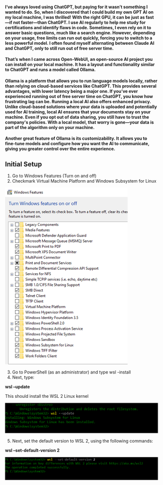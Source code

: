 #### I’ve always loved using ChatGPT, but paying for it wasn’t something I wanted to do. So, when I discovered that I could build my own GPT AI on my local machine, I was thrilled! With the right GPU, it can be just as fast—if not faster—than ChatGPT. I use AI regularly to help me study for certifications and identify flaws in code. Sometimes, I even rely on it to answer basic questions, much like a search engine. However, depending on your usage, free limits can run out quickly, forcing you to switch to a less powerful model. I often found myself alternating between Claude AI and ChatGPT, only to still run out of free server time.  

#### That’s when I came across Open-WebUI, an open-source AI project you can install on your local machine. It has a layout and functionality similar to ChatGPT and runs a model called Ollama.  

#### Ollama is a platform that allows you to run language models locally, rather than relying on cloud-based services like ChatGPT. This provides several advantages, with lower latency being a major one. If you’ve ever experienced running out of free server time on ChatGPT, you know how frustrating lag can be. Running a local AI also offers enhanced privacy. Unlike cloud-based solutions where your data is uploaded and potentially used for AI training, local AI ensures that your documents stay on your machine. Even if you opt out of data sharing, you still have to trust the company's policies. With a local model, that worry is gone—your data is part of the algorithm only on your machine.  

#### Another great feature of Ollama is its customizability. It allows you to fine-tune models and configure how you want the AI to communicate, giving you greater control over the entire experience.  

## Initial Setup  

1)	Go to Windows Features (Turn on and off)  
2)	Checkmark Virtual Machine Platform and Windows Subsystem for Linux

![get-content](https://github.com/GSecAwareness/ChatAI/blob/main/1%20features.PNG)


 


3)	Go to PowerShell (as an administrator) and type wsl -install
4)	Next, type:  

**wsl –update**  

This should install the WSL 2 Linux kernel 

![get-content](https://github.com/GSecAwareness/ChatAI/blob/main/1%20wsl%20update.PNG)

5)	Next, set the default version to WSL 2, using the following commands:  

**wsl –set-default-version 2**

![get-content](https://github.com/GSecAwareness/ChatAI/blob/main/2%20wsl%20default.PNG)  





